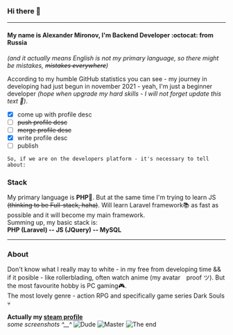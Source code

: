 ### Hi there 👋
___
#### My name is Alexander Mironov, I'm **Backend Developer** :octocat: from Russia 
*(and it actually means English is not my primary language, so there might be mistakes, ~~mistakes everywhere~~)*

According to my humble GitHub statistics you can see - my journey in developing had just begun in november 2021 - yeah, I'm just a beginner developer *(hope when upgrade my hard skills - I will not forget update this text :eyes:)*.

- [x] come up with profile desc
- [ ] ~~push profile desc~~
- [ ] ~~merge profile desc~~
- [x] write profile desc
- [ ] publish

`So, if we are on the developers platform - it's necessary to tell about:`
### Stack
My primary language is **PHP**:rocket:. But at the same time I'm trying to learn JS ~~(thinking to be Full-stack, haha)~~. Will learn Laravel framework:books: as fast as possible and it will become my main framework.\
Summing up, my basic stack is:\
**PHP (Laravel) -- JS (JQuery) -- MySQL**
___
### About
Don't know what I really may to white - in my free from developing time && if it posible - like rollerblading, often watch anime (my avatar　proof ツ). But the most favourite hobby is PC gaming:video_game:.\
The most lovely genre - action RPG and specifically game series Dark Souls :skull:

**Actually my [steam profile](https://steamcommunity.com/id/chihiro_yamato/)**\
*some screenshots ^__^*
![Dude](https://steamuserimages-a.akamaihd.net/ugc/916925154148662862/4C7EFD0997027DABAD7D50E0DE80393EFB5FD9E1/?imw=5000&imh=5000&ima=fit&impolicy=Letterbox&imcolor=%23000000&letterbox=false "Dude")
![Master](https://steamuserimages-a.akamaihd.net/ugc/859486570398579345/0F050E54203C1EDB29BAD3359E0E7093FB36D2ED/?imw=5000&imh=5000&ima=fit&impolicy=Letterbox&imcolor=%23000000&letterbox=false "Master")
![The end](https://steamuserimages-a.akamaihd.net/ugc/859485728044325256/45DE87361E02A03FAEDE567255237F625218D4F1/?imw=5000&imh=5000&ima=fit&impolicy=Letterbox&imcolor=%23000000&letterbox=false "The end")
